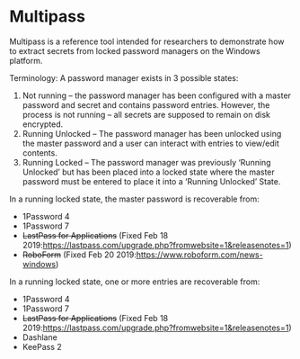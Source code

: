 # Multipass
Multipass is a reference tool intended for researchers to demonstrate how to extract secrets from locked password managers on the Windows platform.

Terminology:
A password manager exists in 3 possible states:
1)	Not running – the password manager has been configured with a master password and secret and contains password entries. However, the process is not running – all secrets are supposed to remain on disk encrypted.
2)	Running Unlocked – The password manager has been unlocked using the master password and a user can interact with entries to view/edit contents.
3)	Running Locked – The password manager was previously ‘Running Unlocked’ but has been placed into a locked state where the master password must be entered to place it into a ‘Running Unlocked’ State.


In a running locked state, the master password is recoverable from:
* 1Password 4
* 1Password 7
* ~~LastPass for Applications~~ (Fixed Feb 18 2019:https://lastpass.com/upgrade.php?fromwebsite=1&releasenotes=1)
* ~~RoboForm~~ (Fixed Feb 20 2019:https://www.roboform.com/news-windows)

In a running locked state, one or more entries are recoverable from:
* 1Password 4
* 1Password 7
* ~~LastPass for Applications~~ (Fixed Feb 18 2019:https://lastpass.com/upgrade.php?fromwebsite=1&releasenotes=1)
* Dashlane
* KeePass 2

